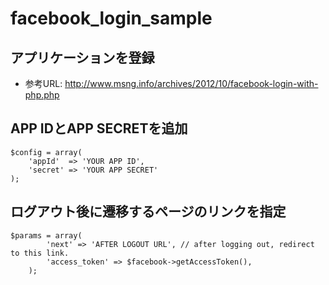 facebook_login_sample
=====================

## アプリケーションを登録
- 参考URL: http://www.msng.info/archives/2012/10/facebook-login-with-php.php

## APP IDとAPP SECRETを追加
```
$config = array(
    'appId'  => 'YOUR APP ID',
    'secret' => 'YOUR APP SECRET'
);
```

## ログアウト後に遷移するページのリンクを指定

```
$params = array(
        'next' => 'AFTER LOGOUT URL', // after logging out, redirect to this link.
        'access_token' => $facebook->getAccessToken(),
    );
```
